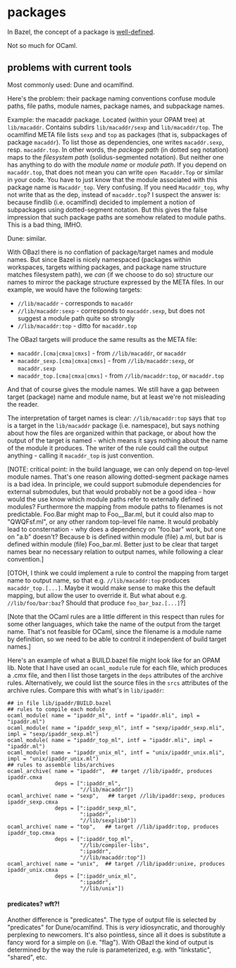 # packages

In Bazel, the concept of a package is
[well-defined](https://docs.bazel.build/versions/master/build-ref.html#packages).

Not so much for OCaml.

## problems with current tools

Most commonly used: Dune and ocamlfind.

Here's the problem: their package naming conventions confuse module
paths, file paths, module names, package names, and subpackage names.

Example: the macaddr package. Located (within your OPAM tree) at
`lib/macaddr`.  Contains subdirs `lib/macaddr/sexp` and
`lib/macaddr/top`.  The ocamlfind META file lists `sexp` and `top` as
packages (that is, subpackages of package `macaddr`).  To list those
as dependencies, one writes `macaddr.sexp`, resp. `macaddr.top`.  In
other words, the _package path_ (in dotted seg notation) maps to the
_filesystem path_ (solidus-segmented notation).  But neither one has
anything to do with the _module name_ or _module path_.  If you depend
on `macaddr.top`, that does not mean you can write `open Macaddr.Top`
or similar in your code.  You have to just know that the module
associated with this package name is `Macaddr_top`.  Very
confusing. If you need `Macaddr_top`, why not write that as the dep,
instead of `macaddr.top`?  I suspect the answer is: because findlib
(i.e. ocamlfind) decided to implement a notion of subpackages using
dotted-segment notation. But this gives the false impression that such
package paths are somehow related to module paths. This is a bad
thing, IMHO.

Dune: similar.

With OBazl there is no conflation of package/target names and module
names.  But since Bazel is nicely namespaced (packages within
workspaces, targets withing packages, and package name structure
matches filesystem path), we _can_ (if we choose to do so) structure
our names to mirror the package structure expressed by the META files.
In our example, we would have the following targets:

* `//lib/macaddr`  - corresponds to `macaddr`
* `//lib/macaddr:sexp` - corresponds to `macaddr.sexp`, but does not suggest a module path quite so strongly
* `//lib/macaddr:top` - ditto for `macaddr.top`

The OBazl targets will produce the same results as the META file:

* `macaddr.[cma|cmxa|cmxs]` - from `//lib/macaddr`, or `macaddr`
* `macaddr_sexp.[cma|cmxa|cmxs]` - from `//lib/macaddr:sexp`, or `macaddr.sexp`
* `macaddr_top.[cma|cmxa|cmxs]` - from `//lib/macaddr:top`, or `macaddr.top`

And that of course gives the module names.  We still have a gap
between target (package) name and module name, but at least we're not
misleading the reader.

The interpretation of target names is clear: `//lib/macaddr:top` says
that `top` is a target in the `lib/macaddr` package (i.e. namespace),
but says nothing about how the files are organized within that
package, or about how the output of the target is named - which means
it says nothing about the name of the module it produces.  The writer
of the rule could call the output anything - calling it `macaddr_top`
is just convention.

[NOTE: critical point: in the build language, we can only depend on
top-level module names.  That's one reason allowing dotted-segment
package names is a bad idea.  In principle, we could support submodule
dependencies for external submodules, but that would probably not be a
good idea - how would the use know which module paths refer to
externally defined modules?  Furthermore the mapping from module paths
to filenames is not predictable.  Foo.Bar might map to Foo__Bar.ml,
but it could also map to "QWQFsf.ml", or any other random top-level
file name. It would probably lead to consternation - why does a
dependency on "foo.bar" work, but one on "a.b" doesn't?  Because b is
defined within module (file) a.ml, but bar is defined within module
(file) Foo_bar.ml.  Better just to be clear that target names bear no
necessary relation to output names, while following a clear convention.]

[OTOH, I think we could implement a rule to control the mapping from
target name to output name, so that e.g. `//lib/macaddr:top` produces
`macaddr_top.[...]`.  Maybe it would make sense to make this the
default mapping, but allow the user to override it. But what about
e.g. `//lib/foo/bar:baz`? Should that produce `foo_bar_baz.[...]`?]

[Note that the OCaml rules are a little different in this respect than
rules for some other languages, which take the name of the output from
the target name. That's not feasible for OCaml, since the filename is
a module name by definition, so we need to be able to control it
independent of build target names.]

Here's an example of what a BUILD.bazel file might look like for an
OPAM lib.  Note that I have used an `ocaml_module` rule for each file,
which produces a .cmx file, and then I list those targets in the
`deps` attributes of the archive rules.  Alternatively, we could list
the source files in the `srcs` attributes of the archive rules.
Compare this with what's in `lib/ipaddr`:

```
## in file lib/ipaddr/BUILD.bazel
## rules to compile each module
ocaml_module( name = "ipaddr_ml", intf = "ipaddr.mli", impl = "ipaddr.ml")
ocaml_module( name = "ipaddr_sexp_ml", intf = "sexp/ipaddr_sexp.mli", impl = "sexp/ipaddr_sexp.ml")
ocaml_module( name = "ipaddr_top_ml", intf = "ipaddr.mli", impl = "ipaddr.ml")
ocaml_module( name = "ipaddr_unix_ml", intf = "unix/ipaddr_unix.mli", impl = "unix/ipaddr_unix.ml")
## rules to assemble libs/archives
ocaml_archive( name = "ipaddr",  ## target //lib/ipaddr, produces ipaddr.cmxa
               deps = [":ipaddr_ml",
                       "//lib/macaddr"])
ocaml_archive( name = "sexp",   ## target //lib/ipaddr:sexp, produces ipaddr_sexp.cmxa
               deps = [":ipaddr_sexp_ml",
                       ":ipaddr",
                       "//lib/sexplib0"])
ocaml_archive( name = "top",   ## target //lib/ipaddr:top, produces ipaddr_top.cmxa
               deps = [":ipaddr_top_ml",
                       "//lib/compiler-libs",
                       ":ipaddr",
                       "//lib/macaddr:top"])
ocaml_archive( name = "unix",  ## target //lib/ipaddr:unixe, produces ipaddr_unix.cmxa
               deps = [":ipaddr_unix_ml",
                       ":ipaddr",
                       "//lib/unix"])
```

#### predicates?  wft?!

Another difference is "predicates". The type of output file is
selected by "predicates" for Dune/ocamlfind.  This is _very_
idiosyncratic, and thoroughly perplexing to newcomers.  It's also
pointless, since all it does is substitute a fancy word for a simple
on (i.e. "flag").  With OBazl the kind of output is determined by the
way the rule is parameterized, e.g. with "linkstatic", "shared", etc.

